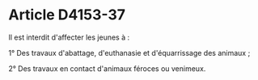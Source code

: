 # Article D4153-37

Il est interdit d'affecter les jeunes à : 

1° Des travaux d'abattage, d'euthanasie et d'équarrissage des animaux ; 

2° Des travaux en contact d'animaux féroces ou venimeux.